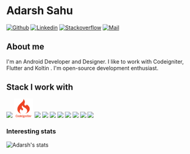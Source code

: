 # Adarsh Sahu 

[![Github](https://img.shields.io/github/followers/sahuadarsh0?label=Follow&style=social)](https://github.com/sahuadarsh0)
[![Linkedin](https://img.shields.io/badge/-Adarsh%20Sahu-blue?style=flat-square&logo=linkedin&logoColor=white&link=https://www.linkedin.com/in/sahuadarsh0/)](https://www.linkedin.com/in/sahuadarsh0/)
[![Stackoverflow](https://img.shields.io/stackexchange/stackoverflow/r/11467234?logo=stackoverflow&style=flat-square&logoColor=white&link=https://stackoverflow.com/story/sahuadarsh0/)](https://stackoverflow.com/story/sahuadarsh0/)
[![Mail](https://img.shields.io/badge/-sahuadarsh0@gmail.com-gray?style=flat-square&logo=gmail&logoColor=red&link=)](mailto:sahuadarsh0@gmail.com)



## About me 
I'm an Android Developer and Designer. I like to work with Codeigniter, Flutter and Koltin .
I'm open-source development enthusiast.


## Stack I work with
<code><img height="50" src="https://www.vectorlogo.zone/logos/android/android-ar21.svg"></code>
<code><img height="50" src="https://raw.githubusercontent.com/devicons/devicon/master/icons/codeigniter/codeigniter-plain-wordmark.svg"></code>
<code><img height="50" src="https://www.vectorlogo.zone/logos/java/java-ar21.svg"></code>
<code><img height="50" src="https://www.vectorlogo.zone/logos/kotlinlang/kotlinlang-ar21.svg"></code>
<code><img height="50" src="https://www.vectorlogo.zone/logos/php/php-horizontal.svg"></code>
<code><img height="50" src="https://simpleicons.org/icons/adobexd.svg"></code>
<code><img height="50" src="https://www.vectorlogo.zone/logos/mysql/mysql-horizontal.svg"></code>
<code><img height="50" src="https://www.vectorlogo.zone/logos/github/github-ar21.svg"></code>
<code><img height="50" src="https://www.vectorlogo.zone/logos/getpostman/getpostman-ar21.svg"></code>
<code><img height="50" src="https://www.vectorlogo.zone/logos/flutterio/flutterio-ar21.svg"></code>

### Interesting stats

![Adarsh's stats](https://github-readme-stats.vercel.app/api?username=sahuadarsh0&show_icons=true&theme=dark)

